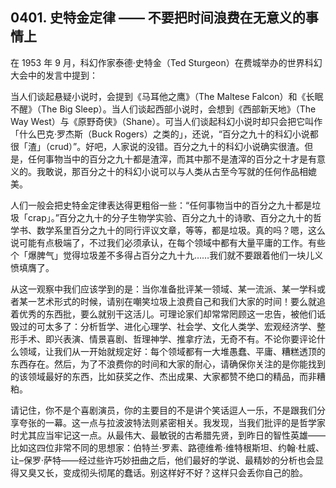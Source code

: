 ## 0401. 史特金定律 —— 不要把时间浪费在无意义的事情上

在 1953 年 9 月，科幻作家泰德·史特金（Ted Sturgeon）在费城举办的世界科幻大会中的发言中提到：

当人们谈起悬疑小说时，会提到《马耳他之鹰》（The Maltese Falcon）和《长眠不醒》（The Big Sleep）。当人们谈起西部小说时，会想到《西部新天地》（The Way West）与《原野奇侠》（Shane）。可当人们谈起科幻小说时却只会把它叫作「什么巴克·罗杰斯（Buck Rogers）之类的」，还说，“百分之九十的科幻小说都很「渣」（crud）”。好吧，人家说的没错。百分之九十的科幻小说确实很渣。但是，任何事物当中的百分之九十都是渣滓，而其中那不是渣滓的百分之十才是有意义的。我敢说，那百分之十的科幻小说可以与人类从古至今写就的任何作品相媲美。

人们一般会把史特金定律表达得更粗俗一些：“任何事物当中的百分之九十都是垃圾「crap」。”百分之九十的分子生物学实验、百分之九十的诗歌、百分之九十的哲学书、数学系里百分之九十的同行评议文章，等等，都是垃圾。真的吗？嗯，这么说可能有点极端了，不过我们必须承认，在每个领域中都有大量平庸的工作。有些个「爆脾气」觉得垃圾差不多得占百分之九十九……我们就不要跟着他们一块儿义愤填膺了。

从这一观察中我们应该学到的是：当你准备批评某一领域、某一流派、某一学科或者某一艺术形式的时候，请别在嘲笑垃圾上浪费自己和我们大家的时间！要么就追着优秀的东西批，要么就别干这活儿。可理论家们却常常罔顾这一忠告，被他们诋毁过的可太多了：分析哲学、进化心理学、社会学、文化人类学、宏观经济学、整形手术、即兴表演、情景喜剧、哲理神学、推拿疗法，无奇不有。不论你要评论什么领域，让我们从一开始就规定好：每个领域都有一大堆愚蠢、平庸、糟糕透顶的东西存在。然后，为了不浪费你的时间和大家的耐心，请确保你关注的是你能找到的该领域最好的东西，比如获奖之作、杰出成果、大家都赞不绝口的精品，而非糟粕。

请记住，你不是个喜剧演员，你的主要目的不是讲个笑话逗人一乐，不是跟我们分享夸张的一幕。这一点与拉波波特法则紧密相关。我发现，当我们批评的是哲学家时尤其应当牢记这一点。从最伟大、最敏锐的古希腊先贤，到昨日的智性英雄——比如这四位非常不同的思想家：伯特兰·罗素、路德维希·维特根斯坦、约翰·杜威、让–保罗·萨特——经过些许巧妙扭曲之后，他们最好的学说、最精妙的分析也会显得又臭又长，变成彻头彻尾的蠢话。别这样好不好？这样只会丢你自己的脸。